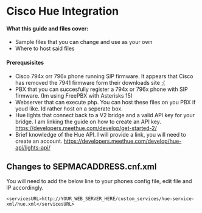 # Cisco Hue Integration



#### What this guide and files cover: 
* Sample files that you can change and use as your own
* Where to host said files

#### Prerequsisites
* Cisco 794x orr 796x phone running SIP firmware.  It appears that Cisco has removed the 7941 firmware form their downloads site ;(
* PBX that you can succesfully register a 794x or 796x phone with SIP firmware. (Im using FreePBX with Asterisks 15)
* Webserver that can execute php.  You can host these files on you PBX if youd like. Id rather host on a seperate box.
* Hue lights that connect back to a V2 bridge and a valid API key for your bridge. I am linking the guide on how to create an API key. https://developers.meethue.com/develop/get-started-2/
* Brief knowledge of the Hue API.  I will provide a link, you will need to create an account. https://developers.meethue.com/develop/hue-api/lights-api/

## Changes to SEPMACADDRESS.cnf.xml

You will need to add the below line to your phones config file, edit file and IP accordingly.

`<servicesURL>http://YOUR_WEB_SERVER_HERE/custom_services/hue-service-xml/hue.xml</servicesURL>`
  